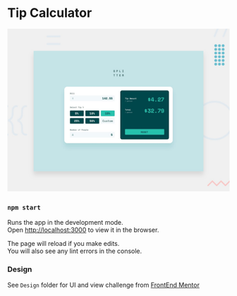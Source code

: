 # Tip Calculator

![Image of Tip Calculator](https://github.com/juncn/web_practice_project_6/blob/master/design/desktop-preview.jpg)


### `npm start`

Runs the app in the development mode.\
Open [http://localhost:3000](http://localhost:3000) to view it in the browser.

The page will reload if you make edits.\
You will also see any lint errors in the console.

### Design

See `Design` folder for UI and view challenge from [FrontEnd Mentor](https://www.frontendmentor.io/challenges/tip-calculator-app-ugJNGbJUX)
